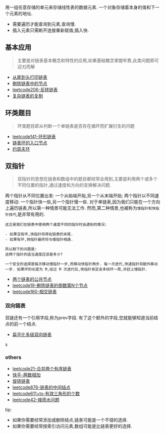 用一组任意存储的单元来存储线性表的数据元素. 一个对象存储着本身的值和下一个元素的地址. 

- 需要遍历才能查询到元素,查询慢. 
- 插入元素只需断开连接重新赋值,插入快. 

## 基本应用

> 主要是对链表基本概念和特性的应用,如果基础概念掌握牢靠,此类问题即可迎刃而解

- [从尾到头打印链表](./链表/从尾到头打印链表.md)
- [删除链表中的节点](./链表/删除链表中的节点.md)
- [leetcode206-反转链表](./链表/leetcode206-反转链表.md)
- [复杂链表的复制](./链表/复杂链表的复制.md)

## 环类题目
> 环类题目即从判断一个单链表是否存在循环而扩展衍生的问题

- [leetcode141-环形链表](./链表/leetcode141+有赞-环形链表.md)
- [链表环的入口节点](./链表/入环的第一个节点.md)
- [约瑟夫环](./链表/约瑟夫环.md)

## 双指针
> 双指针的思想在链表和数组中的题目都经常会用到,主要是利用两个或多个不同位置的指针,通过速度和方向的变换解决问题. 

两个指针从不同位置出发: 一个从始端开始,另一个从末端开始; 
两个指针以不同速度移动: 一个指针快一些,另一个指针慢一些. 
对于单链表,因为我们只能在一个方向上遍历链表,所以第一种情景可能无法工作. 然而,第二种情景,也被称为`慢指针和快指针技巧`,是非常有用的. 

```
这正是我们在链表中使用两个速度不同的指针时会遇到的情况: 

- 如果没有环,快指针将停在链表的末尾. 
- 如果有环,快指针最终将与慢指针相遇. 

所以剩下的问题是: 
这两个指针的适当速度应该是多少?

一个安全的选择是每次移动慢指针一步,而移动快指针两步. 每一次迭代,快速指针将额外移动一步. 如果环的长度为 M,经过 M 次迭代后,快指针肯定会多绕环一周,并赶上慢指针. 

```


- [两个链表的公共节点](./链表/两个链表的公共节点.md)
- [leetcode19-删除链表的倒数第N个节点](./链表/leetcode19-删除链表的倒数第N个节点.md)
- [leetcode160-相交链表](./链表/leetcode160-相交链表.md)

### 双向链表

双链还有一个引用字段,称为prev字段. 有了这个额外的字段,您就能够知道当前结点的前一个结点. 

- [扁平化多级双向链表](./链表/扁平化多级双向链表.md)


s
### others
- [leetcode21-合并两个有序链表](./链表/leetcode21-合并两个有序链表.md)
- [快手-两数相加](./链表/快手-两数相加.md)
- [旋转链表](./链表/旋转链表.md)
- [leetcode876-链表的中间结点](./链表/leetcode876-链表的中间结点.md)
- [leetcode611+tx-有效三角形的个数](./链表/leetcode611+tx-有效三角形的个数.md)
- [leetcode42-接雨水问题](./链表/leetcode42-接雨水问题.md)

tip:

- 如果你需要经常添加或删除结点,链表可能是一个不错的选择. 
- 如果你需要经常按索引访问元素,数组可能是比链表更好的选择. 